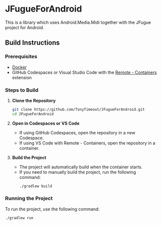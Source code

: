 # JFugueForAndroid
This is a library which uses Android.Media.Midi together with the JFugue project for Android.

## Build Instructions

### Prerequisites
- [Docker](https://www.docker.com/get-started)
- GitHub Codespaces or Visual Studio Code with the [Remote - Containers](https://marketplace.visualstudio.com/items?itemName=ms-vscode-remote.remote-containers) extension

### Steps to Build

1. **Clone the Repository**
   ```sh
   git clone https://github.com/TonyTimeout/JFugueForAndroid.git
   cd JFugueForAndroid
   ```

2. **Open in Codespaces or VS Code**
   - If using GitHub Codespaces, open the repository in a new Codespace.
   - If using VS Code with Remote - Containers, open the repository in a container.

3. **Build the Project**
   - The project will automatically build when the container starts.
   - If you need to manually build the project, run the following command:
     ```sh
     ./gradlew build
     ```

### Running the Project
To run the project, use the following command:
```sh
./gradlew run
```
